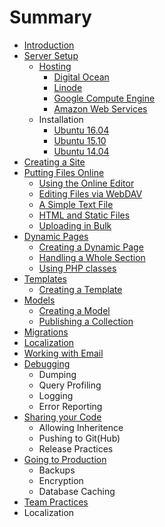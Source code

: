 # Summary

* [Introduction](README.md)
* [Server Setup](server_setup/README.md)
  * [Hosting](server_setup/hosting/README.md)
    * [Digital Ocean](server_setup/hosting/digital_ocean.md)
    * [Linode](server_setup/hosting/linode.md)
    * [Google Compute Engine](server_setup/hosting/gce.md)
    * [Amazon Web Services](server_setup/hosting/aws.md)
  * Installation
    * [Ubuntu 16.04](server_setup/installation/ubuntu-1604.md)
    * [Ubuntu 15.10](server_setup/installation/ubuntu-1510.md)
    * [Ubuntu 14.04](server_setup/installation/ubuntu-1404.md)
* [Creating a Site](creating_a_site/README.md)
* [Putting Files Online](publishing/README.md)
  * [Using the Online Editor](publishing/online_editor.md)
  * [Editing Files via WebDAV](publishing/publishing/webdav.md)
  * [A Simple Text File](publishing/text.md)
  * [HTML and Static Files](publishing/static_files.md)
  * [Uploading in Bulk](publishing/pushinging/uploading.md)
* [Dynamic Pages](dynamic_pages/README.md)
  * [Creating a Dynamic Page](dynamic_pages/creating.md)
  * [Handling a Whole Section](dynamic_pages/sections.md)
  * [Using PHP classes](dynamic_pages/php_classes.md)
* [Templates](templates/README.md)
  * [Creating a Template](templates/creating.md)
* [Models](models/README.md)
  * [Creating a Model](models/creating.md)
  * [Publishing a Collection](models/collection.md)
* [Migrations](migrations/README.md)
* [Localization](localization/README.md)
* [Working with Email](kernel/working-with-email.md)
* [Debugging](debugging/README.md)
  * Dumping
  * Query Profiling
  * Logging
  * Error Reporting
* [Sharing your Code](sharing/README.md)
  * Allowing Inheritence
  * Pushing to Git\(Hub\)
  * Release Practices
* [Going to Production](production/README.md)
  * Backups
  * Encryption
  * Database Caching
* [Team Practices](teams/README.md)
* Localization

